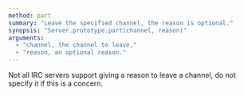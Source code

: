 ```yaml
---
method: part
summary: "Leave the specified channel, the reason is optional."
synopsis: "Server.prototype.part(channel, reason)"
arguments:
  - "channel, the channel to leave,"
  - "reason, an optional reason."
---
```


Not all IRC servers support giving a reason to leave a channel, do not specify it if this is a concern.
